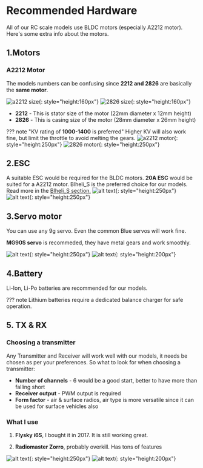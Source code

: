 # Recommended Hardware
All of our RC scale models use BLDC motors (especially A2212 motor). Here's some extra info about the motors.

## 1.Motors
### A2212 Motor
The models numbers can be confusing since **2212 and 2826** are basically the **same motor**.

![a2212 size](images/A2212-motor-size.webp){: style="height:160px"}
![2826 size](images/2826-motor-size.webp){: style="height:160px"}



* **2212** - This is stator size of the motor (22mm diameter x 12mm height)
* **2826** - This is casing size of the motor (28mm diameter x 26mm height)

??? note "KV rating of **1000-1400** is preferred"
       Higher KV will also work fine, but limit the throttle to avoid melting the gears.
![a2212 motor](images/A2212-motor-1000kv.webp){: style="height:250px"}
![2826 motor](images/2826-dys.webp){: style="height:250px"}

## 2.ESC
A suitable ESC would be required for the BLDC motors.
**20A ESC** would be suited for a A2212 motor. Blheli_S is the preferred choice for our models.
Read more in the [Blheli_S section.](blheli.md)
![alt text](images/blheli-littlebee.webp){: style="height:250px"}
![alt text](images/blheli-readytosky.webp){: style="height:250px"}

## 3.Servo motor
You can use any 9g servo. Even the common Blue servos will work fine.

**MG90S servo** is recommeded, they have metal gears and work smoothly.


![alt text](images/servo-mg90s.webp){: style="height:250px"}
![alt text](images/servo-sg90.webp){: style="height:200px"} 

## 4.Battery
Li-Ion, Li-Po batteries are recommended for our models.

??? note
	Lithium batteries require a dedicated balance charger for safe operation.

## 5. TX & RX
### Choosing a transmitter
Any Transmitter and Receiver will work well with our models, it needs be chosen as per your preferences. So what to look for when choosing a transmitter:

* **Number of channels** - 6 would be a good start, better to have more than falling short
* **Receiver output** -	PWM output is required
* **Form factor** - air & surface radios, air type is more versatile since it can be used for surface vehicles also



### What I use
1) **Flysky i6S**, I bought it in 2017. It is still working great.

2) **Radiomaster Zorro**, probably overkill. Has tons of features

![alt text](images/flysky-i6s.webp){: style="height:250px"}
![alt text](images/zorro.webp){: style="height:200px"} 
